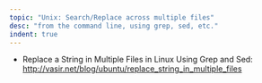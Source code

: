 ```yaml
---
topic: "Unix: Search/Replace across multiple files"
desc: "from the command line, using grep, sed, etc."
indent: true
---
```



* Replace a String in Multiple Files in Linux Using Grep and Sed: <http://vasir.net/blog/ubuntu/replace_string_in_multiple_files>
